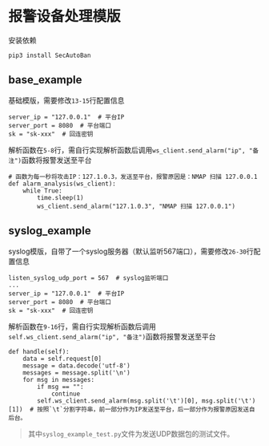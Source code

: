 # 报警设备处理模版

安装依赖

```
pip3 install SecAutoBan
```

## base_example

基础模版，需要修改`13-15`行配置信息

```
server_ip = "127.0.0.1"  # 平台IP
server_port = 8080  # 平台端口
sk = "sk-xxx"  # 回连密钥
```

解析函数在`5-8`行，需自行实现解析函数后调用`ws_client.send_alarm("ip", "备注")`函数将报警发送至平台

```
# 函数为每一秒将攻击IP：127.1.0.3，发送至平台，报警原因是：NMAP 扫描 127.0.0.1
def alarm_analysis(ws_client):
    while True:
        time.sleep(1)
        ws_client.send_alarm("127.1.0.3", "NMAP 扫描 127.0.0.1")
```

## syslog_example

syslog模版，自带了一个syslog服务器（默认监听567端口），需要修改`26-30`行配置信息

```
listen_syslog_udp_port = 567  # syslog监听端口
...
server_ip = "127.0.0.1"  # 平台IP
server_port = 8080  # 平台端口
sk = "sk-xxx"  # 回连密钥
```

解析函数在`9-16`行，需自行实现解析函数后调用`self.ws_client.send_alarm("ip", "备注")`函数将报警发送至平台

```
def handle(self):
    data = self.request[0]
    message = data.decode('utf-8')
    messages = message.split('\n')
    for msg in messages:
        if msg == "":
            continue
        self.ws_client.send_alarm(msg.split('\t')[0], msg.split('\t')[1])  # 按照`\t`分割字符串，前一部分作为IP发送至平台，后一部分作为报警原因发送自后台。
```

> 其中`syslog_example_test.py`文件为发送UDP数据包的测试文件。
